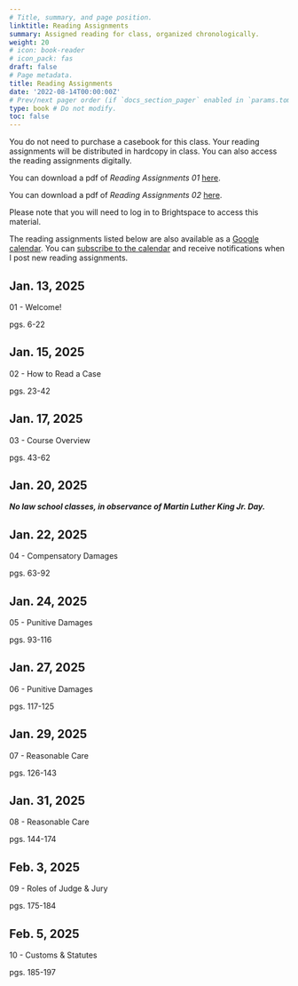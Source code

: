 ```yaml
---
# Title, summary, and page position.
linktitle: Reading Assignments
summary: Assigned reading for class, organized chronologically.
weight: 20
# icon: book-reader
# icon_pack: fas
draft: false
# Page metadata.
title: Reading Assignments
date: '2022-08-14T00:00:00Z'
# Prev/next pager order (if `docs_section_pager` enabled in `params.toml`)
type: book # Do not modify.
toc: false
---
```


You do not need to purchase a casebook for this class. Your reading assignments will be distributed in hardcopy in class. You can also access the reading assignments digitally.

You can download a pdf of _Reading Assignments 01_ [here](https://brightspace.lmu.edu/d2l/le/content/263272/viewContent/3331852/View).

You can download a pdf of _Reading Assignments 02_ [here](https://brightspace.lmu.edu/d2l/le/content/263272/viewContent/3331853/View). 

Please note that you will need to log in to Brightspace to access this material.

The reading assignments listed below are also available as a [Google calendar](https://calendar.google.com/calendar/embed?src=vtu22g9khnc4acg3plvuaarptc%40group.calendar.google.com&ctz=America%2FLos_Angeles). You can [subscribe to the calendar](https://calendar.google.com/calendar/u/5?cid=dnR1MjJnOWtobmM0YWNnM3BsdnVhYXJwdGNAZ3JvdXAuY2FsZW5kYXIuZ29vZ2xlLmNvbQ) and receive notifications when I post new reading assignments.

## Jan. 13, 2025
01 - Welcome!

pgs. 6-22

## Jan. 15, 2025
02 - How to Read a Case

pgs. 23-42

## Jan. 17, 2025
03 - Course Overview

pgs. 43-62

## Jan. 20, 2025
_**No law school classes, in observance of Martin Luther King Jr. Day.**_

## Jan. 22, 2025
04 - Compensatory Damages

pgs. 63-92

## Jan. 24, 2025
05 - Punitive Damages

pgs. 93-116


## Jan. 27, 2025
06 - Punitive Damages

pgs. 117-125


## Jan. 29, 2025
07 - Reasonable Care

pgs. 126-143


## Jan. 31, 2025
08 - Reasonable Care

pgs. 144-174

## Feb. 3, 2025
09 - Roles of Judge & Jury

pgs. 175-184

## Feb. 5, 2025
10 - Customs & Statutes

pgs. 185-197


